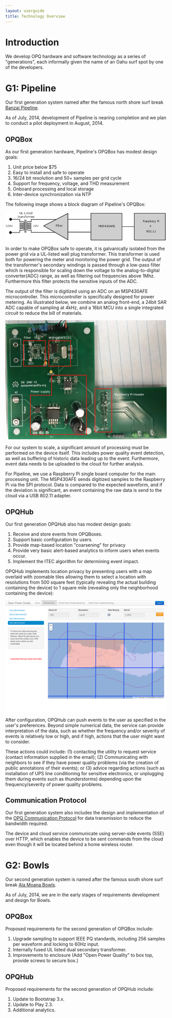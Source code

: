```yaml
---
layout: userguide
title: Technology Overview
---
```


# Introduction

We develop OPQ hardware and software technology as a series of "generations", each informally given the name of an Oahu surf spot by one of the developers. 

# G1: Pipeline

Our first generation system named after the famous north shore surf break [Banzai Pipeline](http://en.wikipedia.org/wiki/Banzai_Pipeline).

As of July, 2014, development of Pipeline is nearing completion and we plan to conduct a pilot deployment in August, 2014.

## OPQBox

As our first generation hardware, Pipeline's OPQBox has modest design goals:

  1. Unit price below $75
  2. Easy to install and safe to operate
  3. 16/24 bit resolution and 50+ samples per grid cycle
  4. Support for frequency, voltage, and THD measurement
  5. Onboard processing and local storage
  6. Inter-device synchronization via NTP

The following image shows a block diagram of Pipeline's OPQBox:

<img src="../images/hardware-block-diagram.png" class="center-block img-responsive">

In order to make OPQBox safe to operate, it is galvanically isolated from the power grid via a UL-listed wall plug transformer. This transformer is used both for powering the meter and monitoring the power grid. The output of the transformer's secondary windings is passed through a low-pass filter which is responsible for scaling down the voltage to the analog-to-digital converter(ADC) range, as well as filtering out frequencies above 1Mhz. Furthermore this filter protects the sensitive inputs of the ADC.

The output of the filter is digitized using an ADC on an MSP430AFE microcontroller. This microcontroller is specifically designed for power metering. As illustrated below, we combine an analog front-end, a 24bit SAR ADC capable of sampling at 4kHz, and a 16bit MCU into a single integrated circuit to reduce the bill of materials. 

<img src="../images/board3.png" class="center-block img-responsive">

For our system to scale, a significant amount of processing must be performed on the device itself. This includes power quality event detection, as well as buffering of historic data leading up to the event. Furthermore, event data needs to be uploaded to the cloud for further analysis. 

For Pipeline, we use a Raspberry Pi single board computer for the main processing unit. The MSP430AFE sends digitized samples to the Raspberry Pi via the SPI protocol. Data is compared to the expected waveform, and if the deviation is significant, an event containing the raw data is send to the cloud via a USB 802.11 adapter. 

## OPQHub

Our first generation OPQHub also has modest design goals:

  1. Receive and store events from OPQBoxes.
  2. Support basic configuration by users.
  3. Provide map-based location "coarsening" for privacy 
  4. Provide very basic alert-based analytics to inform users when events occur. 
  5. Implement the ITEC algorithm for determining event impact.

OPQHub implements location privacy by presenting users with a map overlaid with zoomable tiles allowing them to select a location with resolutions from 500 square feet (typically revealing the actual building containing the device) to 1 square mile (revealing only the neighborhood containing the device):

<img src="../images/cloud-grid.png" class="center-block img-responsive">

After configuration, OPQHub can push events to the user as specified in the user's preferences.  Beyond simple numerical data, the service can provide interpretation of the data, such as whether the frequency and/or severity of events is relatively low or high, and if high, actions that the user might want to consider.  

These actions could include: (1) contacting the utility to request service (contact information supplied in the email); (2) Communicating with neighbors to see if they have power quality problems (via the creation of public annotations of their events); or (3) advice regarding actions (such as installation of UPS line conditioning for sensitive electronics, or unplugging them during events such as thunderstorms) depending upon the frequency/severity of power quality problems.

## Communication Protocol

Our first generation system also includes the design and implementation of the [OPQ Communication Protocol](https://github.com/openpowerquality/opq/wiki/OPQ-Communication-Protocol) for data transmission to reduce the bandwidth required. 

The device and cloud service communicate using server-side events (SSE) over HTTP, which enables the device to be sent commands from the cloud even though it will be located behind a home wireless router.

# G2: Bowls

Our second generation system is named after the famous south shore surf break [Ala Moana Bowls](http://www.surf-oahu.com/surf_breaks/south_shore/bowls_kaisers.php).

As of July, 2014, we are in the early stages of requirements development and design for Bowls.
 
## OPQBox

Proposed requirements for the second generation of OPQBox include:

  1. Upgrade sampling to support IEEE PQ standards, including 256 samples per waveform and locking to 60Hz input.
  2. Internally fused UL listed dual secondary transformer.
  3. Improvements to enclosure (Add "Open Power Quality" to box top, provide screws to secure box.)
  
## OPQHub

Proposed requirements for the second generation of OPQHub include:

  1. Update to Bootstrap 3.x.
  2. Update to Play 2.3.
  3. Additional analytics.
  
  
  


 
 








